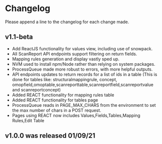 # Changelog

Please append a line to the changelog for each change made.

## v1.1-beta
* Add ReactJS functionality for values view, including use of snowpack.
* All ScanReport API endpoints support filtering on return fields.
* Mapping rules generation and display vastly sped up.
* NVM used to install npm/Node rather than relying on system packages.
* ProcessQueue made more robust to errors, with more helpful outputs.
* API endpoints updates to return records for a list of ids in a table (This is done for tables like: structuralmappingrule, concept, omopfield,omoptable,scanreporttable,scanreportfield,scanreportvalue and scanreportconcept)
* Added REACT functionality for mapping rules table
* Added REACT functionality for tables page
* ProcessQueue reads in PAGE_MAX_CHARS from the environment to set the max number of chars in a POST request.
* Pages using REACT now includes Values,Fields,Tables,Mapping Rules,Edit Table

## v1.0.0 was released 01/09/21
